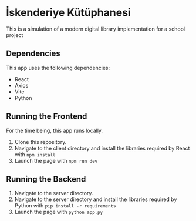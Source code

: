 # İskenderiye Kütüphanesi
This is a simulation of a modern digital library implementation for a school project

## Dependencies
This app uses the following dependencies:  
* React
* Axios
* Vite
* Python

## Running the Frontend
For the time being, this app runs locally.
1. Clone this repository.
3. Navigate to the client directory and install the libraries required by React with `npm install`
4. Launch the page with `npm run dev`

## Running the Backend
1. Navigate to the server directory.
2. Navigate to the server directory and install the libraries required by Python with `pip install -r requirements`
3. Launch the page with `python app.py`
